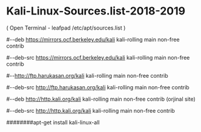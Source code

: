 # Kali-Linux-Sources.list-2018-2019
( Open Terminal - leafpad /etc/apt/sources.list ) 

#--deb https://mirrors.ocf.berkeley.edu/kali kali-rolling main non-free contrib

#--deb-src https://mirrors.ocf.berkeley.edu/kali kali-rolling main non-free contrib

#--http://ftp.harukasan.org/kali kali-rolling main non-free contrib


#--deb-src http://ftp.harukasan.org/kali kali-rolling main non-free contrib

#--deb http://http.kali.org/kali kali-rolling main non-free contrib (orjinal site)

#--deb-src http://http.kali.org/kali kali-rolling main non-free contrib
 
 
 ########apt-get install kali-linux-all
